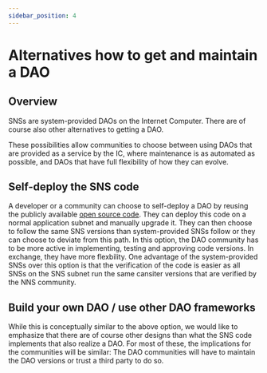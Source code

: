 ```yaml
---
sidebar_position: 4
---
```



# Alternatives how to get and maintain a DAO
## Overview

SNSs are system-provided DAOs on the Internet Computer.
There are of course also other alternatives to getting a DAO.

These possibilities allow communities to choose between using DAOs that are provided
as a service by the IC, where maintenance is as automated as possible, and DAOs
that have full flexibility of how they can evolve.


## Self-deploy the SNS code
  A developer or a community can choose to self-deploy a DAO by reusing the publicly
  available [open source code](https://github.com/dfinity/ic/tree/master/rs/sns).
They can deploy this code on a normal application subnet and manually upgrade it.
  They can then choose to follow the same SNS versions than
  system-provided SNSs follow or they can choose to deviate from this path.
  In this option, the DAO community has to be more active in
  implementing, testing and approving code versions. In exchange, they have more flexbility.
One advantage of the system-provided SNSs over this option is that the verification of the code is
easier as all SNSs on the SNS subnet run the same cansiter versions that are verified by the
  NNS community.

## Build your own DAO / use other DAO frameworks
  While this is conceptually similar to the above option, we would like to emphasize
  that there are of course other designs than what the SNS code implements
  that also realize a DAO.
  For most of these, the implications for the communities will be similar: The DAO
  communities will have to maintain the DAO versions or trust
  a third party to do so.
